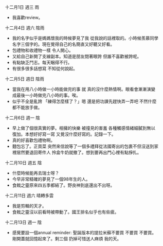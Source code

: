 十二月1日 週三 雨
- 我喜歡review。

十二月4日 週六 陰雨
- 我的名字似乎是媽媽懷我的時候夢見了我 從我說的話裡取的。小時候羨慕同學名字三個字的。現在覺得自己的名簡直又好聽又好看。
- 包禮物和收禮物一樣 令人開心。
- 又給自己新開了支線副本。知道是朋友閉著眼誇 但誰不喜歡被誇呢。
- 有點缺乏鬥志。每天睏得不行。
- 有很多很多話想寫 不知從何說起。

十二月5日 週日 陰雨
- 當我在用八小時做一小時能做完的事 就 真的沒什麼熱情啊。眼看會漸漸演變成最後一小時做完八小時的事。唉。
- 似乎不全是亂誇 「練得怎麼樣了？」嗯 還是把功課先趕快弄一弄吧 不然什麼都不能放手做。

十二月6日 週一 陰
- 早上做了個很真實的夢。相擁的快樂 被撞見的害羞 各種觸感情緒細膩到無以復加。本想好好寫一寫 又覺沒什麼好寫的。記錄一下。
- 真的好喜歡包禮物啊。
- 麵包忘了。正買菜 突然來信說等了一個多禮拜從法國寄出的包裹不但沒送到家裡居然要退回寄件人 拎盒牛奶就撤了。想到要再出門心裡有點掙扎。

十二月10日 週五 陰
- 什麼時候能再去瑞士呀？
- 今早非常精確的夢見了一個98年生的人。
- 食戟之靈原來四五季都結了。野良神到底還出不出呀。

十二月11日 週六 晴轉多雲
- 我是剪輯的天才。
- 食戟之靈沒以前看時被帶動了。國王排名似乎也有些疲。

十二月13日 週一 陰
- 感覺要設一個annual reminder: 聖誕版本的提拉米蘇不要買 不要買 不要買。剛開蓋就回憶起來了。剩三個 扔掉可惜送人麻煩 我的天。
